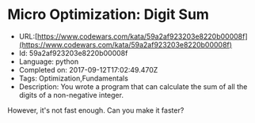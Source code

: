 # Micro Optimization: Digit Sum

 - URL:[https://www.codewars.com/kata/59a2af923203e8220b00008f](https://www.codewars.com/kata/59a2af923203e8220b00008f)
 - Id: 59a2af923203e8220b00008f
 - Language: python
 - Completed on: 2017-09-12T17:02:49.470Z
 - Tags: Optimization,Fundamentals
 - Description:
You wrote a program that can calculate the sum of all the digits of a non-negative integer.

However, it's not fast enough. Can you make it faster?
